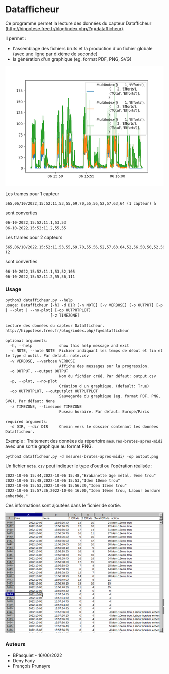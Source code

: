 # Datafficheur

Ce programme permet la lecture des données du capteur Datafficheur (http://hippotese.free.fr/blog/index.php/?q=datafficheur).

Il permet :
* l'assemblage des fichiers bruts et la production d'un fichier globale (avec une ligne par dixième de seconde)
* la génération d'un graphique (eg. format PDF, PNG, SVG)

![](img/output.png)

Les trames pour 1 capteur
```csv
565,06/10/2022,15:52:11,53,55,69,70,55,56,52,57,63,64 (1 capteur) à
```
sont converties
```csv
06-10-2022,15:52:11.1,53,53
06-10-2022,15:52:11.2,55,55
```

Les trames pour 2 capteurs
```csv
565,06/10/2022,15:52:11,53,55,69,70,55,56,52,57,63,64,52,56,50,50,52,56,61,48,49,39 (2 
```
sont converties
```csv
06-10-2022,15:52:11.1,53,52,105
06-10-2022,15:52:11.2,55,56,111
```

### Usage

```shell
python3 datafficheur.py --help
usage: Datafficheur [-h] -d DIR [-n NOTE] [-v VERBOSE] [-o OUTPUT] [-p | --plot | --no-plot] [-op OUTPUTPLOT]
                    [-z TIMEZONE]

Lecture des données du capteur Datafficheur. http://hippotese.free.fr/blog/index.php/?q=datafficheur

optional arguments:
  -h, --help            show this help message and exit
  -n NOTE, --note NOTE  Fichier indiquant les temps de début et fin et le type d outil. Par défaut: note.csv
  -v VERBOSE, --verbose VERBOSE
                        Affiche des messages sur la progression.
  -o OUTPUT, --output OUTPUT
                        Nom du fichier créé. Par défaut: output.csv
  -p, --plot, --no-plot
                        Création d un graphique. (default: True)
  -op OUTPUTPLOT, --outputplot OUTPUTPLOT
                        Sauvegarde du graphique (eg. format PDF, PNG, SVG). Par défaut: None
  -z TIMEZONE, --timezone TIMEZONE
                        Fuseau horaire. Par défaut: Europe/Paris

required arguments:
  -d DIR, --dir DIR     Chemin vers le dossier contenant les données Datafficheur.
```


Exemple : Traitement des données du répertoire `mesures-brutes-apres-midi` avec une sortie graphique au format PNG.

```shell
python3 datafficheur.py -d mesures-brutes-apres-midi/ -op output.png
```


Un fichier `note.csv` peut indiquer le type d'outil ou l'opération réalisée :
```csv
2022-10-06 15:44,2022-10-06 15:48,"Brabanette âge métal, 9ème trou"
2022-10-06 15:48,2022-10-06 15:53,"Idem 10ème trou"
2022-10-06 15:53,2022-10-06 15:56:39,"Idem 12ème trou"
2022-10-06 15:57:36,2022-10-06 16:00,"Idem 10ème trou, Labour bordure enherbée."
```
Ces informations sont ajoutées dans le fichier de sortie.


![](img/excel.png)

### Auteurs

* BPasquiet - 16/06/2022
* Deny Fady
* François Prunayre